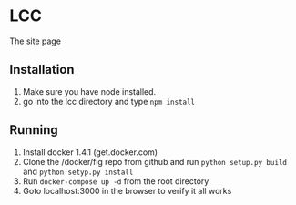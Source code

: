 # LCC

The site page

## Installation

1. Make sure you have node installed.
2. go into the lcc directory and type ```npm install```

## Running

1. Install docker 1.4.1 (get.docker.com)
2. Clone the /docker/fig repo from github and run ```python setup.py build``` and ```python setyp.py install```
3. Run ```docker-compose up -d``` from the root directory
4. Goto localhost:3000 in the browser to verify it all works


